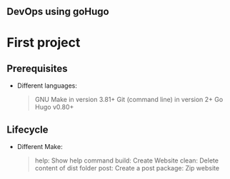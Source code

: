 ## DevOps using goHugo
# First project 
## Prerequisites
*   Different languages:

    > GNU Make in version 3.81+
    > Git (command line) in version 2+
    > Go Hugo v0.80+

## Lifecycle
* Different Make:
    > help: Show help command
    > build:  Create Website
    > clean:  Delete content of dist folder
    > post:  Create a post
    > package: Zip website
